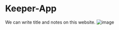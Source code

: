 # Keeper-App
We can write title and notes on this website.
![image](https://github.com/user-attachments/assets/9698480a-d7d9-450a-86cf-999bf24a594a)
